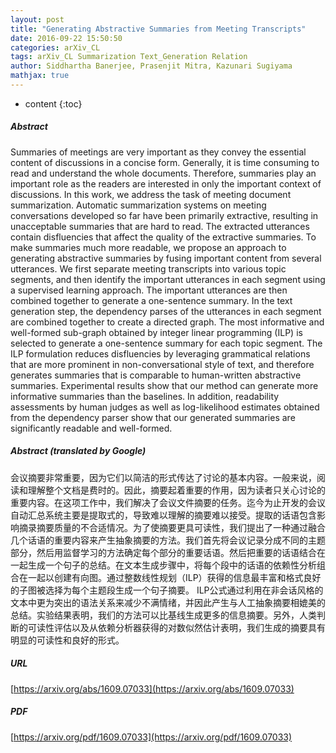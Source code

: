 ```yaml
---
layout: post
title: "Generating Abstractive Summaries from Meeting Transcripts"
date: 2016-09-22 15:50:50
categories: arXiv_CL
tags: arXiv_CL Summarization Text_Generation Relation
author: Siddhartha Banerjee, Prasenjit Mitra, Kazunari Sugiyama
mathjax: true
---
```


* content
{:toc}

##### Abstract
Summaries of meetings are very important as they convey the essential content of discussions in a concise form. Generally, it is time consuming to read and understand the whole documents. Therefore, summaries play an important role as the readers are interested in only the important context of discussions. In this work, we address the task of meeting document summarization. Automatic summarization systems on meeting conversations developed so far have been primarily extractive, resulting in unacceptable summaries that are hard to read. The extracted utterances contain disfluencies that affect the quality of the extractive summaries. To make summaries much more readable, we propose an approach to generating abstractive summaries by fusing important content from several utterances. We first separate meeting transcripts into various topic segments, and then identify the important utterances in each segment using a supervised learning approach. The important utterances are then combined together to generate a one-sentence summary. In the text generation step, the dependency parses of the utterances in each segment are combined together to create a directed graph. The most informative and well-formed sub-graph obtained by integer linear programming (ILP) is selected to generate a one-sentence summary for each topic segment. The ILP formulation reduces disfluencies by leveraging grammatical relations that are more prominent in non-conversational style of text, and therefore generates summaries that is comparable to human-written abstractive summaries. Experimental results show that our method can generate more informative summaries than the baselines. In addition, readability assessments by human judges as well as log-likelihood estimates obtained from the dependency parser show that our generated summaries are significantly readable and well-formed.

##### Abstract (translated by Google)
会议摘要非常重要，因为它们以简洁的形式传达了讨论的基本内容。一般来说，阅读和理解整个文档是费时的。因此，摘要起着重要的作用，因为读者只关心讨论的重要内容。在这项工作中，我们解决了会议文件摘要的任务。迄今为止开发的会议自动汇总系统主要是提取式的，导致难以理解的摘要难以接受。提取的话语包含影响摘录摘要质量的不合适情况。为了使摘要更具可读性，我们提出了一种通过融合几个话语的重要内容来产生抽象摘要的方法。我们首先将会议记录分成不同的主题部分，然后用监督学习的方法确定每个部分的重要话语。然后把重要的话语结合在一起生成一个句子的总结。在文本生成步骤中，将每个段中的话语的依赖性分析组合在一起以创建有向图。通过整数线性规划（ILP）获得的信息最丰富和格式良好的子图被选择为每个主题段生成一个句子摘要。 ILP公式通过利用在非会话风格的文本中更为突出的语法关系来减少不满情绪，并因此产生与人工抽象摘要相媲美的总结。实验结果表明，我们的方法可以比基线生成更多的信息摘要。另外，人类判断的可读性评估以及从依赖分析器获得的对数似然估计表明，我们生成的摘要具有明显的可读性和良好的形式。

##### URL
[https://arxiv.org/abs/1609.07033](https://arxiv.org/abs/1609.07033)

##### PDF
[https://arxiv.org/pdf/1609.07033](https://arxiv.org/pdf/1609.07033)

